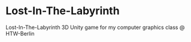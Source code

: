# Lost-In-The-Labyrinth
Lost-In-The-Labyrinth 3D Unity game for my computer graphics class @ HTW-Berlin
